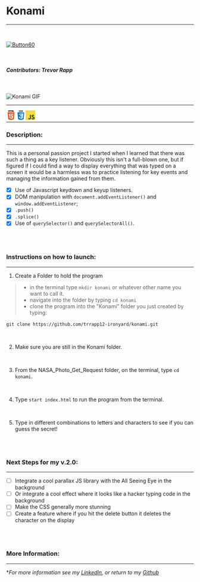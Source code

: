 ﻿# Konami
 
---

<br>

[![Button60](https://user-images.githubusercontent.com/11747875/141862863-396ab1ee-36db-45fc-bdf9-857cc75ef75b.png)](https://trrapp12-ironyard.github.io/konami/)


<br>

##### Contributors: Trevor Rapp

<br>

![Konami GIF](https://user-images.githubusercontent.com/11747875/132816836-e64ed5b3-8f68-43da-a730-b2d79b1d55d2.gif)

---

<img align="left" alt="HTML5" width="26px" src="https://raw.githubusercontent.com/github/explore/80688e429a7d4ef2fca1e82350fe8e3517d3494d/topics/html/html.png" />
<img align="left" alt="CSS3" width="26px" src="https://raw.githubusercontent.com/github/explore/80688e429a7d4ef2fca1e82350fe8e3517d3494d/topics/css/css.png" />
<img align="left" alt="JavaScript" width="26px" src="https://raw.githubusercontent.com/github/explore/80688e429a7d4ef2fca1e82350fe8e3517d3494d/topics/javascript/javascript.png" />
<br>

---

### Description:
---

This is a personal passion project I started when I learned that there was such a thing as a key listener.  Obviously this isn't a full-blown one, but if figured if I could find a way to display everything that was typed on a screen it would be a harmless was to practice listening for key events and managing the information gained from them.  

- [x] Use of Javascript keydown and keyup listeners.
- [x] DOM manipulation with ```document.addEventListener()``` and ```window.addEventListener```; 
- [x] ```.push()```
- [x] ```.splice()```
- [x] Use of ```querySelector()``` and ```querySelectorAll()```.

<br/>
<br/>

### Instructions on how to launch:
---

1. Create a Folder to hold the program
 > - in the terminal type `mkdir konami` or whatever other name you want to call it. 
 > - navigate into the folder by typing `cd konami`
 > - clone the program into the "Konami" folder you just created by typing: 
 
 ```
 git clone https://github.com/trrapp12-ironyard/konami.git
 ```
  <br/>
  
2. Make sure you are still in the Konami folder.
 <br/>
 
3. From the NASA_Photo_Get_Request folder, on the terminal, type `cd konami`. 
<br/>

4. Type `start index.html` to run the program from the terminal. 
<br/>

5. Type in different combinations to letters and characters to see if you can guess the secret!

<br/>
<br/>


### Next Steps for my v.2.0:
---
- [ ] Integrate a cool parallax JS library with the All Seeing Eye in the background
- [ ] Or integrate a cool effect where it looks like a hacker typing code in the background
- [ ] Make the CSS generally more stunning
- [ ] Create a feature where if you hit the delete button it deletes the character on the display

<br/>
<br/>

### More Information:
---

\**For more information see my [LinkedIn](https://www.linkedin.com/in/trevor-rapp-042a1037), or return to my [Github](https://github.com/trrapp12)*



